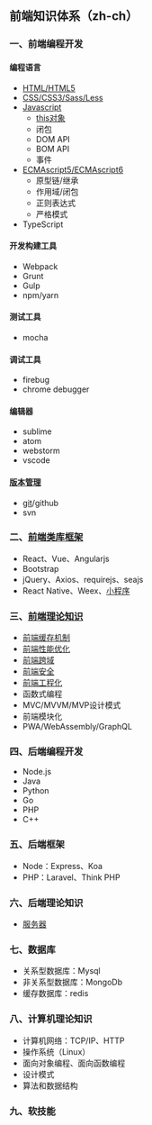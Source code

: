 ## 前端知识体系（zh-ch）

### 一、前端编程开发

#### 编程语言
* [HTML/HTML5](./HTML/)
* [CSS/CSS3/Sass/Less](./CSS)
* [Javascript](./Javascript)
  * [this对象](./Javascript/this-object.md)
  * 闭包
  * DOM API
  * BOM API
  * 事件
* [ECMAscript5/ECMAscript6](./ECMAScript)
  * 原型链/继承
  * 作用域/闭包
  * 正则表达式
  * 严格模式
* TypeScript

#### 开发构建工具
* Webpack
* Grunt
* Gulp
* npm/yarn

#### 测试工具
* mocha

#### 调试工具
* firebug
* chrome debugger

#### 编辑器
* sublime  
* atom
* webstorm
* vscode

#### [版本管理](./Version)
* [git](./Version/Git)/github
* svn

### 二、[前端类库框架](./Frame)
* React、Vue、Angularjs
* Bootstrap
* jQuery、Axios、requirejs、seajs
* React Native、Weex、[小程序](./Frame/wechat-mini-program.md)

### 三、[前端理论知识](./front-end-theory/)
* [前端缓存机制](./front-end-theory/storage.md)
* [前端性能优化](./front-end-theory/optimise.md)
* [前端跨域](./front-end-theory/cross-domain.md)
* [前端安全](./front-end-theory/security.md)
* [前端工程化](./front-end-theory/engineering.md)
* 函数式编程
* MVC/MVVM/MVP设计模式
* 前端模块化
* PWA/WebAssembly/GraphQL

### 四、后端编程开发
* Node.js
* Java
* Python
* Go
* PHP
* C++

### 五、后端框架
* Node：Express、Koa
* PHP：Laravel、Think PHP

### 六、后端理论知识
* [服务器](./back-end-theory/server.md)

### 七、数据库
* 关系型数据库：Mysql
* 非关系型数据库：MongoDb
* 缓存数据库：redis

### 八、计算机理论知识
* 计算机网络：TCP/IP、HTTP
* 操作系统（Linux）
* 面向对象编程、面向函数编程
* 设计模式
* 算法和数据结构

### 九、软技能
